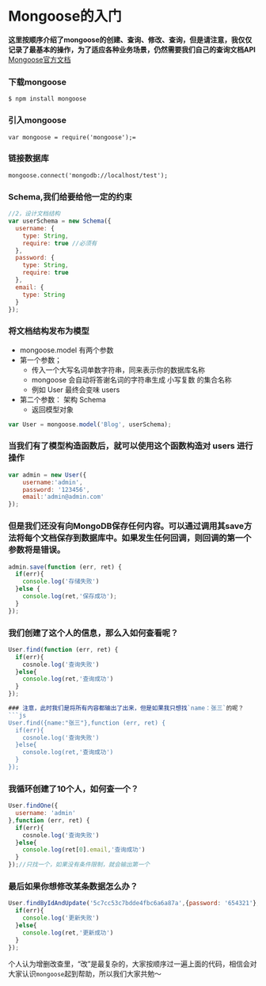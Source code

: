 # Mongoose的入门
 
**这里按顺序介绍了mongoose的创建、查询、修改、查询，但是请注意，我仅仅记录了最基本的操作，为了适应各种业务场景，仍然需要我们自己的查询文档API**
[Mongoose官方文档](https://mongoosejs.com/docs/index.html)

### 下载mongoose
```shell
$ npm install mongoose
```

### 引入mongoose
```shell
var mongoose = require('mongoose');=
```
### 链接数据库
```shell
mongoose.connect('mongodb://localhost/test');
```

### Schema,我们给要给他一定的约束
```js
//2，设计文档结构
var userSchema = new Schema({
  username: {
    type: String,
    require: true //必须有
  },
  password: {
    type: String,
    require: true
  },
  email: {
    type: String
  }
});
```

### 将文档结构发布为模型
  * mongoose.model 有两个参数
  * 第一个参数； 
    + 传入一个大写名词单数字符串，同来表示你的数据库名称
    + mongoose 会自动将答谢名词的字符串生成 小写复数 的集合名称
    + 例如 User 最终会变味 users
  * 第二个参数： 架构 Schema
    + 返回模型对象
```js
var User = mongoose.model('Blog', userSchema);
```

### 当我们有了模型构造函数后，就可以使用这个函数构造对 users 进行操作
```js
var admin = new User({  
    username:'admin',
    password: '123456',
    email:'admin@admin.com'
});
```

### 但是我们还没有向MongoDB保存任何内容。可以通过调用其save方法将每个文档保存到数据库中。如果发生任何回调，则回调的第一个参数将是错误。
```js
admin.save(function (err, ret) {
  if(err){
    console.log('存储失败')
  }else {
    console.log(ret,'保存成功');
  }
});

```

### 我们创建了这个人的信息，那么入如何查看呢？
```js
User.find(function (err, ret) {
  if(err){
    cosnole.log('查询失败')
  }else{
    console.log(ret,'查询成功')
  }
});

### 注意，此时我们是将所有内容都输出了出来，但是如果我只想找`name：张三`的呢？
```js
User.find({name:"张三"},function (err, ret) {
  if(err){
    cosnole.log('查询失败')
  }else{
    console.log(ret,'查询成功')
  }
});
```

### 我循环创建了10个人，如何查一个？

```js
User.findOne({
  username: 'admin'
},function (err, ret) {
  if(err){
    cosnole.log('查询失败')
  }else{
    console.log(ret[0].email,'查询成功')
  }
});//只找一个，如果没有条件限制，就会输出第一个
```

### 最后如果你想修改某条数据怎么办？

```js
User.findByIdAndUpdate('5c7cc53c7bdde4fbc6a6a87a',{password: '654321'}, function (err, ret) {
  if(err){
    console.log('更新失败')
  }else{
    console.log(ret,'更新成功')
  }
});
```

个人认为增删改查里，“改”是最复杂的，大家按顺序过一遍上面的代码，相信会对大家认识`mongoose`起到帮助，所以我们大家共勉～


